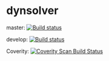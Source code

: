 # dynsolver

master: [![Build status](https://ci.appveyor.com/api/projects/status/5e459agebrcxmi7g/branch/master?svg=true)](https://ci.appveyor.com/project/Inok/dynsolver/branch/master)

develop: [![Build status](https://ci.appveyor.com/api/projects/status/5e459agebrcxmi7g/branch/develop?svg=true)](https://ci.appveyor.com/project/Inok/dynsolver/branch/develop)

Coverity: [![Coverity Scan Build Status](https://scan.coverity.com/projects/7680/badge.svg)](https://scan.coverity.com/projects/inok-dynsolver)
